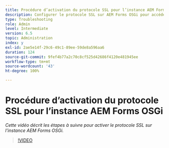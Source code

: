 ```yaml
---
title: Procédure d’activation du protocole SSL pour l’instance AEM Forms OSGi
description: Configurer le protocole SSL sur AEM Forms OSGi pour accéder à AEM via HTTPS
type: Troubleshooting
role: Admin
level: Intermediate
version: 6.5
topic: Administration
index: y
exl-id: 2ae5e14f-29c6-49c1-89ee-59de8a596aa6
duration: 124
source-git-commit: 9fef4b77a2c70c8cf525d42686f4120e481945ee
workflow-type: tm+mt
source-wordcount: '43'
ht-degree: 100%

---
```


# Procédure d’activation du protocole SSL pour l’instance AEM Forms OSGi

*Cette vidéo décrit les étapes à suivre pour activer le protocole SSL sur l’instance AEM Forms OSGi.*

>[!VIDEO](https://video.tv.adobe.com/v/335524?quality=12&learn=on)
